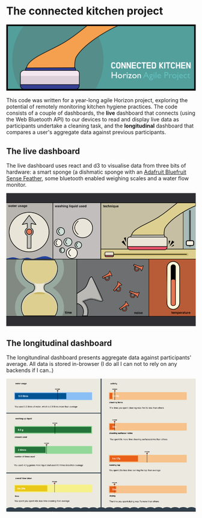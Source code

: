 # The connected kitchen project
<img src="banner.png" alt="banner"/>
<p>
This code was written for a year-long agile Horizon project, exploring the potential of remotely monitoring kitchen hygiene practices. The code consists of a couple of dashboards, the <strong>live</strong> dashboard that connects (using the Web Bluetooth API) to our devices to read and display live data as participants undertake a cleaning task, and the <strong>longitudinal</strong> dashboard that compares a user's aggregate data against previous participants. 
</p>

## The live dashboard
The live dashboard uses react and d3 to visualise data from three bits of hardware: a smart sponge (a dishmatic sponge with an <a href="http://adafru.it/4516">Adafruit Bluefruit Sense Feather</a>, some bluetooth enabled weighing scales and a water flow monitor.
<p>
  <img src="live.png" alt="live dashboard" width="800px"/>
</p>

## The longitudinal dashboard
The longitundinal dashboard presents aggregate data against participants' average.  All data is stored in-browser (I do all I can not to rely on any backends if I can..)  
<p>
  <img src="longitudinal.png" alt="live dashboard" width="800px"/>
</p>
